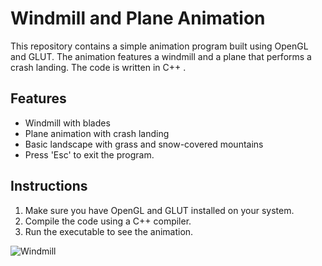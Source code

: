 # Windmill and Plane Animation

This repository contains a simple animation program built using OpenGL and GLUT. The animation features a windmill and a plane that performs a crash landing. The code is written in C++ .

## Features

- Windmill with blades
- Plane animation with crash landing
- Basic landscape with grass and snow-covered mountains
- Press 'Esc' to exit the program.

## Instructions

1. Make sure you have OpenGL and GLUT installed on your system.
2. Compile the code using a C++ compiler.
3. Run the executable to see the animation.

![Windmill](https://github.com/HashirSaudKhan/Computer_Graphics/assets/93030144/865d9aed-3821-420b-ad62-f3735113c389)

